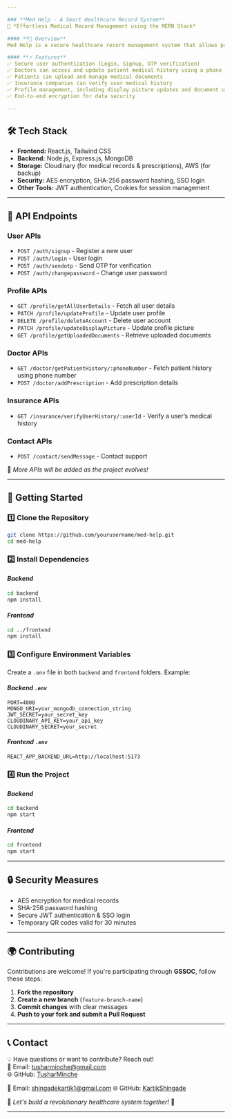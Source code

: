 ```yaml
---

### **Med Help - A Smart Healthcare Record System**  
🚀 *Effortless Medical Record Management using the MERN Stack*  

#### **📌 Overview**  
Med Help is a secure healthcare record management system that allows patients to store and share their medical history digitally. Doctors can access a patient’s records using their phone number and update prescriptions, reducing paperwork and improving healthcare efficiency. Insurance companies can verify medical history for transparency and trust.  

#### **⚡ Features**  
✅ Secure user authentication (Login, Signup, OTP verification)  
✅ Doctors can access and update patient medical history using a phone number  
✅ Patients can upload and manage medical documents  
✅ Insurance companies can verify user medical history  
✅ Profile management, including display picture updates and document uploads  
✅ End-to-end encryption for data security  

---
```


## **🛠️ Tech Stack**  
- **Frontend:** React.js, Tailwind CSS  
- **Backend:** Node.js, Express.js, MongoDB  
- **Storage:** Cloudinary (for medical records & prescriptions), AWS (for backup)  
- **Security:** AES encryption, SHA-256 password hashing, SSO login  
- **Other Tools:** JWT authentication, Cookies for session management  

---

## **📌 API Endpoints**  

### **User APIs**  
- `POST /auth/signup` - Register a new user  
- `POST /auth/login` - User login  
- `POST /auth/sendotp` - Send OTP for verification  
- `POST /auth/changepassword` - Change user password  

### **Profile APIs**  
- `GET /profile/getAllUserDetails` - Fetch all user details  
- `PATCH /profile/updateProfile` - Update user profile  
- `DELETE /profile/deleteAccount` - Delete user account  
- `PATCH /profile/updateDisplayPicture` - Update profile picture  
- `GET /profile/getUploadedDocuments` - Retrieve uploaded documents  

### **Doctor APIs**  
- `GET /doctor/getPatientHistory/:phoneNumber` - Fetch patient history using phone number  
- `POST /doctor/addPrescription` - Add prescription details  

### **Insurance APIs**  
- `GET /insurance/verifyUserHistory/:userId` - Verify a user’s medical history  

### **Contact APIs**  
- `POST /contact/sendMessage` - Contact support  

🔹 *More APIs will be added as the project evolves!*  

---

## **🚀 Getting Started**  

### **1️⃣ Clone the Repository**  
```bash
git clone https://github.com/yourusername/med-help.git
cd med-help
```

### **2️⃣ Install Dependencies**  
#### *Backend*  
```bash
cd backend
npm install
```
#### *Frontend*  
```bash
cd ../frontend
npm install
```

### **3️⃣ Configure Environment Variables**  
Create a `.env` file in both `backend` and `frontend` folders. Example:  

#### *Backend `.env`*  
```env
PORT=4000
MONGO_URI=your_mongodb_connection_string
JWT_SECRET=your_secret_key
CLOUDINARY_API_KEY=your_api_key
CLOUDINARY_SECRET=your_secret
```

#### *Frontend `.env`*  
```env
REACT_APP_BACKEND_URL=http://localhost:5173
```

### **4️⃣ Run the Project**  
#### *Backend*  
```bash
cd backend
npm start
```
#### *Frontend*  
```bash
cd frontend
npm start
```

---

## **🔒 Security Measures**  
- AES encryption for medical records  
- SHA-256 password hashing  
- Secure JWT authentication & SSO login  
- Temporary QR codes valid for 30 minutes  

---

## **🌍 Contributing**  
Contributions are welcome! If you're participating through **GSSOC**, follow these steps:  
1. **Fork the repository**  
2. **Create a new branch** (`feature-branch-name`)  
3. **Commit changes** with clear messages  
4. **Push to your fork and submit a Pull Request**  

---

## **📞 Contact**  
💡 Have questions or want to contribute? Reach out!  
📧 Email: tusharminche@gmail.com  
🌐 GitHub: [TusharMinche](https://github.com/TusharMinche) 

📧 Email: shingadekartik1@gmail.com
🌐 GitHub: [KartikShingade](https://github.com/Kartik-com)  

🚀 *Let's build a revolutionary healthcare system together!* 🎉  

---

